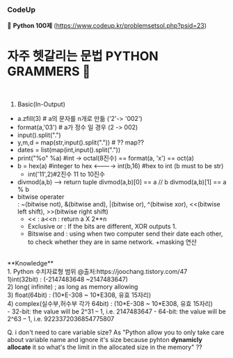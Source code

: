 ### CodeUp

:blossom: **Python 100제** (https://www.codeup.kr/problemsetsol.php?psid=23)

# 자주 헷갈리는 문법 PYTHON GRAMMERS :grimacing:
<br>

1. Basic(In-Output)
  - a.zfill(3) # a의 문자를 n개로 만듦 ('2'-> '002')
  - format(a,'03') # a가 정수 일 경우 (2 -> 002)
  - input().split(".")
  - y,m,d = map(str,input().split(".")) # ?? map??
  - dates = list(map(int,input().split("."))
  - print("%o" %a) #int -> octal(8진수)
    == format(a, 'x') == oct(a)
  - b = hex(a) #integer to hex  <----> int(b,16) #hex to int (b must to be str)
    - int('11',2)#2진수 11 to 10진수
  - divmod(a,b) --> return tuple
    divmod(a,b)[0] == a // b
    divmod(a,b)[1] == a % b
  - bitwise operater <br>
    : ~(bitwise not), &(bitwise and), |(bitwise or), ^(bitwise xor), <<(bitwise left shift), >>(bitwise right shift)
    - << : a<<n : return a X 2**n
    - Exclusive or : If the bits are different, XOR outputs 1.
    - Bitswise and : using when two computer send their date each other, to check whether they are in same network. +masking 연산

<br>
**Knowledge** <br>
1. Python 수치자료형 범위 @출처:https://joochang.tistory.com/47
<br>
  1)int(32bit) : (-2147483648 ~2147483647) 
  <br>
  2) long( infinite) ; as long as memory allowing
  <br>
  3) float(64bit) : (10*E-308 ~ 10*E308, 유효 15자리)
  <br>
  4) complex(실수부,허수부 각가 64bit) : (10*E-308 ~ 10*E308, 유효 15자리)
  <br>
  - 32-bit: the value will be 2^31 – 1, i.e. 2147483647
  - 64-bit: the value will be 2^63 – 1, i.e. 9223372036854775807

<br>

Q. i don't need to care variable size?
As "Python allow you to only take care about variable name and ignore it's
size because pyhton **dynamicly allocate** it so what's the limit in the allocated size in the memory" ??

